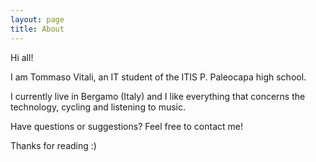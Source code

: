 ```yaml
---
layout: page
title: About
---
```


Hi all!

I am Tommaso Vitali, an IT student of the ITIS P. Paleocapa high school.

I currently live in Bergamo (Italy) and I like everything that concerns the technology, cycling and listening to music.

Have questions or suggestions? Feel free to contact me!

Thanks for reading :)